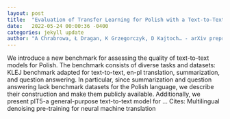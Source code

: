 ```yaml
---
layout: post
title:  "Evaluation of Transfer Learning for Polish with a Text-to-Text Model"
date:   2022-05-24 00:00:36 -0400
categories: jekyll update
author: "A Chrabrowa, Ł Dragan, K Grzegorczyk, D Kajtoch… - arXiv preprint arXiv …, 2022"
---
```

We introduce a new benchmark for assessing the quality of text-to-text models for Polish. The benchmark consists of diverse tasks and datasets: KLEJ benchmark adapted for text-to-text, en-pl translation, summarization, and question answering. In particular, since summarization and question answering lack benchmark datasets for the Polish language, we describe their construction and make them publicly available. Additionally, we present plT5-a general-purpose text-to-text model for … Cites: ‪Multilingual denoising pre-training for neural machine translation‬